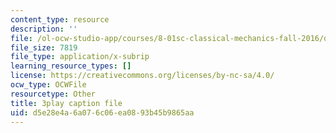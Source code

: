 ```yaml
---
content_type: resource
description: ''
file: /ol-ocw-studio-app/courses/8-01sc-classical-mechanics-fall-2016/d5e28e4a6a076c06ea0893b45b9865aa_QAdiRwOLl0A.srt
file_size: 7819
file_type: application/x-subrip
learning_resource_types: []
license: https://creativecommons.org/licenses/by-nc-sa/4.0/
ocw_type: OCWFile
resourcetype: Other
title: 3play caption file
uid: d5e28e4a-6a07-6c06-ea08-93b45b9865aa
---
```

